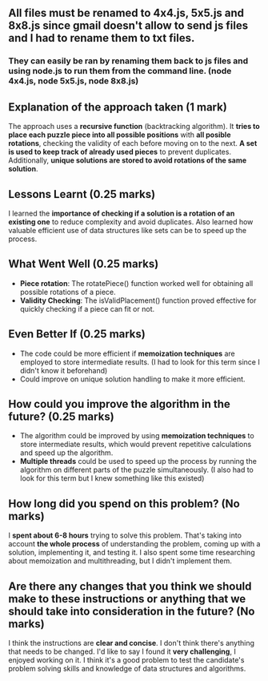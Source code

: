 ## All files must be renamed to 4x4.js, 5x5.js and 8x8.js since gmail doesn't allow to send js files and I had to rename them to txt files.
### They can easily be ran by renaming them back to js files and using node.js to run them from the command line. (node 4x4.js, node 5x5.js, node 8x8.js)

## Explanation of the approach taken (1 mark)

The approach uses a **recursive function** (backtracking algorithm). It **tries to place each puzzle piece into all possible positions** with **all posible rotations**, checking the validity of each before moving on to the next. **A set is used to keep track of already used pieces** to prevent duplicates. Additionally, **unique solutions are stored to avoid rotations of the same solution**.

## Lessons Learnt (0.25 marks)

I learned the **importance of checking if a solution is a rotation of an existing one** to reduce complexity and avoid duplicates. Also learned how valuable efficient use of data structures like sets can be to speed up the process.

## What Went Well (0.25 marks)

- **Piece rotation**: The rotatePiece() function worked well for obtaining all possible rotations of a piece.
- **Validity Checking**: The isValidPlacement() function proved effective for quickly checking if a piece can fit or not.

## Even Better If (0.25 marks)

- The code could be more efficient if **memoization techniques** are employed to store intermediate results. (I had to look for this term since I didn't know it beforehand)
- Could improve on unique solution handling to make it more efficient.

## How could you improve the algorithm in the future? (0.25 marks)

- The algorithm could be improved by using **memoization techniques** to store intermediate results, which would prevent repetitive calculations and speed up the algorithm. 
- **Multiple threads** could be used to speed up the process by running the algorithm on different parts of the puzzle simultaneously. (I also had to look for this term but I knew something like this existed)

## How long did you spend on this problem? (No marks)

I **spent about 6-8 hours** trying to solve this problem. That's taking into account **the whole process** of understanding the problem, coming up with a solution, implementing it, and testing it. I also spent some time researching about memoization and multithreading, but I didn't implement them.

## Are there any changes that you think we should make to these instructions or anything that we should take into consideration in the future? (No marks)

I think the instructions are **clear and concise**. I don't think there's anything that needs to be changed. I'd like to say I found it **very challenging**, I enjoyed working on it. I think it's a good problem to test the candidate's problem solving skills and knowledge of data structures and algorithms.